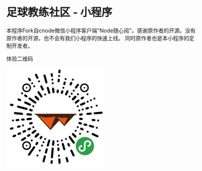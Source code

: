 # 足球教练社区 - 小程序

本程序Fork自cnode微信小程序客户端"Node随心阅"。感谢原作者的开源。没有原作者的开源，也不会有我们小程序的快速上线。
同时原作者也是本小程序的定制开发者。

体验二维码

![足球教练汇](./doc/qrcode.jpg)
